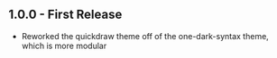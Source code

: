 ## 1.0.0 - First Release
 * Reworked the quickdraw theme off of the one-dark-syntax theme, which is more modular
